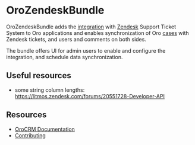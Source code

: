 # OroZendeskBundle

OroZendeskBundle adds the [integration](https://github.com/oroinc/platform/tree/master/src/Oro/Bundle/IntegrationBundle) with [Zendesk](https://www.zendesk.com/) Support Ticket System to Oro applications and enables synchronization of Oro [cases](https://github.com/oroinc/crm/tree/master/src/Oro/Bundle/CaseBundle) with Zendesk tickets, and users and comments on both sides.

The bundle offers UI for admin users to enable and configure the integration, and schedule data synchronization.

## Useful resources

* some string column lengths: https://litmos.zendesk.com/forums/20551728-Developer-API

Resources
---------

  * [OroCRM Documentation](https://doc.oroinc.com)
  * [Contributing](https://doc.oroinc.com/community/contribute/)
